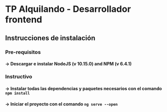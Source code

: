 # TP Alquilando - Desarrollador frontend
## Instrucciones de instalación
### Pre-requisitos
#### -> Descargar e instalar NodeJS (v 10.15.0) and NPM (v 6.4.1)
### Instructivo
#### -> Instalar todas las dependencias y paquetes necesarios con el comando `npm install`
#### -> Iniciar el proyecto con el comando `ng serve --open`
